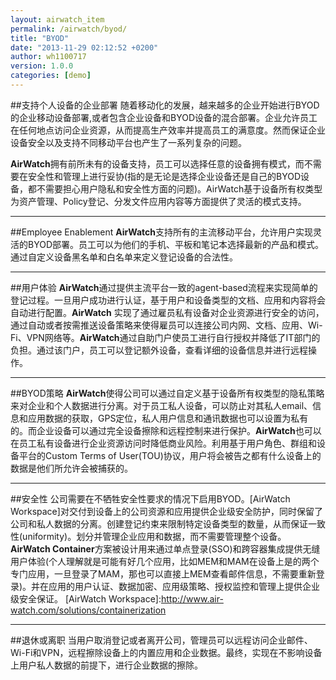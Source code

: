 ```yaml
---
layout: airwatch_item
permalink: /airwatch/byod/
title: "BYOD"
date: "2013-11-29 02:12:52 +0200"
author: wh1100717
version: 1.0.0
categories: [demo]
---
```


##支持个人设备的企业部署
随着移动化的发展，越来越多的企业开始进行BYOD的企业移动设备部署,或者包含企业设备和BYOD设备的混合部署。企业允许员工在任何地点访问企业资源，从而提高生产效率并提高员工的满意度。然而保证企业设备安全以及支持不同移动平台也产生了一系列复杂的问题。

**AirWatch**拥有前所未有的设备支持，员工可以选择任意的设备拥有模式，而不需要在安全性和管理上进行妥协(指的是无论是选择企业设备还是自己的BYOD设备，都不需要担心用户隐私和安全性方面的问题)。AirWatch基于设备所有权类型为资产管理、Policy登记、分发文件应用内容等方面提供了灵活的模式支持。

-------------------------------------------
##Employee Enablement
**AirWatch**支持所有的主流移动平台，允许用户实现灵活的BYOD部署。员工可以为他们的手机、平板和笔记本选择最新的产品和模式。通过自定义设备黑名单和白名单来定义登记设备的合法性。

-------------------------------------------
##用户体验
**AirWatch**通过提供主流平台一致的agent-based流程来实现简单的登记过程。一旦用户成功进行认证，基于用户和设备类型的文档、应用和内容将会自动进行配置。**AirWatch** 实现了通过雇员私有设备对企业资源进行安全的访问，通过自动或者按需推送设备策略来使得雇员可以连接公司内网、文档、应用、Wi-Fi、VPN网络等。**AirWatch**通过自助门户使员工进行自行授权并降低了IT部门的负担。通过该门户，员工可以登记额外设备，查看详细的设备信息并进行远程操作。

-------------------------------------------
##BYOD策略
**AirWatch**使得公司可以通过自定义基于设备所有权类型的隐私策略来对企业和个人数据进行分离。对于员工私人设备，可以防止对其私人email、信息和应用数据的获取，GPS定位，私人用户信息和通讯数据也可以设置为私有的。而企业设备可以通过完全设备擦除和远程控制来进行保护。**AirWatch**也可以在员工私有设备进行企业资源访问时降低商业风险。利用基于用户角色、群组和设备平台的Custom Terms of User(TOU)协议，用户将会被告之都有什么设备上的数据是他们所允许会被捕获的。

-------------------------------------------
##安全性
公司需要在不牺牲安全性要求的情况下启用BYOD。[AirWatch Workspace]对交付到设备上的公司资源和应用提供企业级安全防护，同时保留了公司和私人数据的分离。创建登记约束来限制特定设备类型的数量，从而保证一致性(uniformity)。划分并管理企业应用和数据，而不需要管理整个设备。**AirWatch Container**方案被设计用来通过单点登录(SSO)和跨容器集成提供无缝用户体验(个人理解就是可能有好几个应用，比如MEM和MAM在设备上是的两个专门应用，一旦登录了MAM，那也可以直接上MEM查看邮件信息，不需要重新登录)。并在应用的用户认证、数据加密、应用级策略、授权监控和管理上提供企业级安全保证。
[AirWatch Workspace]:http://www.air-watch.com/solutions/containerization

-------------------------------------------
##退休或离职
当用户取消登记或者离开公司，管理员可以远程访问企业邮件、Wi-Fi和VPN，远程擦除设备上的内置应用和企业数据。最终，实现在不影响设备上用户私人数据的前提下，进行企业数据的擦除。